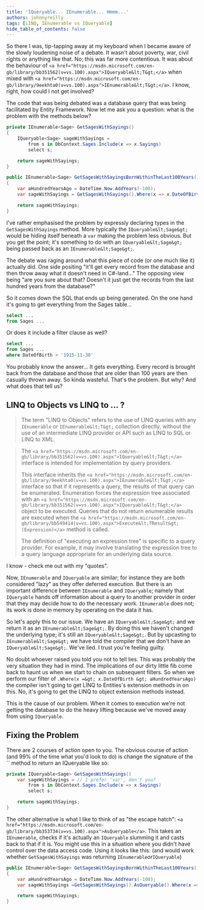 ```yaml
---
title: 'IQueryable... IEnumerable... Hmmm...'
authors: johnnyreilly
tags: [LINQ, IEnumerable vs IQueryable]
hide_table_of_contents: false
---
```


So there I was, tip-tapping away at my keyboard when I became aware of the slowly loudening noise of a debate. It wasn't about poverty, war, civil rights or anything like that. No; this was far more contentious. It was about the behaviour of `<a href="https://msdn.microsoft.com/en-gb/library/bb351562(v=vs.100).aspx">IQueryable&lt;T&gt;</a>` when mixed with `<a href="https://msdn.microsoft.com/en-gb/library/9eekhta0(v=vs.100).aspx">IEnumerable&lt;T&gt;</a>`. I know, right, how could I not get involved?

<!--truncate-->

The code that was being debated was a database query that was being facilitated by Entity Framework. Now let me ask you a question: what is the problem with the methods below?

```cs
private IEnumerable<Sage> GetSagesWithSayings()
{
    IQueryable<Sage> sageWithSayings =
        from s in DbContext.Sages.Include(x => x.Sayings)
        select s;

    return sageWithSayings;
}

public IEnumerable<Sage> GetSagesWithSayingsBornWithinTheLast100Years()
{
    var aHundredYearsAgo = DateTime.Now.AddYears(-100);
    var sageWithSayings = GetSagesWithSayings().Where(x => x.DateOfBirth > aHundredYearsAgo);

    return sageWithSayings;
}
```

I've rather emphasised the problem by expressly declaring types in the `GetSagesWithSayings` method. More typically the `IQueryable&lt;Sage&gt;` would be hiding itself beneath a `var` making the problem less obvious. But you get the point; it's something to do with an `IQueryable&lt;Sage&gt;` being passed back as an `IEnumerable&lt;Sage&gt;`.

The debate was raging around what this piece of code (or one much like it) actually did. One side positing "it'll get every record from the database and then throw away what it doesn't need in C#-land..." The opposing view being "are you sure about that? Doesn't it just get the records from the last hundred years from the database?"

So it comes down the SQL that ends up being generated. On the one hand it's going to get everything from the Sages table...

```sql
select ...
from Sages ...
```

Or does it include a filter clause as well?

```sql
select ...
from Sages ...
where DateOfBirth > '1915-11-30'
```

You probably know the answer... It gets everything. Every record is brought back from the database and those that are older than 100 years are then casually thrown away. So kinda wasteful. That's the problem. But why? And what does that tell us?

## LINQ to Objects vs LINQ to ... ?

> The term "LINQ to Objects" refers to the use of LINQ queries with any `IEnumerable` or `IEnumerable&lt;T&gt;` collection directly, without the use of an intermediate LINQ provider or API such as LINQ to SQL or LINQ to XML.

> The `<a href="https://msdn.microsoft.com/en-gb/library/bb351562(v=vs.100).aspx">IQueryable&lt;T&gt;</a>` interface is intended for implementation by query providers.
>
> This interface inherits the `<a href="https://msdn.microsoft.com/en-gb/library/9eekhta0(v=vs.100).aspx">IEnumerable&lt;T&gt;</a>` interface so that if it represents a query, the results of that query can be enumerated. Enumeration forces the expression tree associated with an `<a href="https://msdn.microsoft.com/en-gb/library/bb351562(v=vs.100).aspx">IQueryable&lt;T&gt;</a>` object to be executed. Queries that do not return enumerable results are executed when the `<a href="https://msdn.microsoft.com/en-gb/library/bb549414(v=vs.100).aspx">Execute&lt;TResult&gt;(Expression)</a>` method is called.
>
> The definition of "executing an expression tree" is specific to a query provider. For example, it may involve translating the expression tree to a query language appropriate for an underlying data source.

I know - check me out with my "quotes".

Now, `IEnumerable` and `IQueryable` are similar; for instance they are both considered "lazy" as they offer deferred execution. But there is an important difference between `IEnumerable` and `IQueryable`; namely that `IQueryable` hands off information about a query to another provider in order that they may decide how to do the necessary work. `IEnumerable` does not; its work is done in memory by operating on the data it has.

So let's apply this to our issue. We have an `IQueryable&lt;Sage&gt;` and we return it as an `IEnumerable&lt;Sage&gt;`. By doing this we haven't changed the underlying type; it's still an `IQueryable&lt;Sage&gt;`. But by upcasting to `IEnumerable&lt;Sage&gt;` we have told the compiler that we don't have an `IQueryable&lt;Sage&gt;`. We've lied. I trust you're feeling guilty.

No doubt whoever raised you told you not to tell lies. This was probably the very situation they had in mind. The implications of our dirty little fib come back to haunt us when we start to chain on subsequent filters. So when we perform our filter of `.Where(x =&gt; x.DateOfBirth &gt; aHundredYearsAgo)` the compiler isn't going to get LINQ to Entities's extension methods in on this. No, it's going to get the LINQ to object extension methods instead.

This is the cause of our problem. When it comes to execution we're not getting the database to do the heavy lifting because we've moved away from using `IQueryable`.

## Fixing the Problem

There are 2 courses of action open to you. The obvious course of action (and 99% of the time what you'd look to do) is change the signature of the `` method to return an IQueryable like so:

```cs
private IQueryable<Sage> GetSagesWithSayings()
    var sageWithSayings = // I prefer 'var', don't you?
        from s in DbContext.Sages.Include(x => x.Sayings)
        select s;

    return sageWithSayings;
}
```

The other alternative is what I like to think of as "the escape hatch": `<a href="https://msdn.microsoft.com/en-gb/library/bb353734(v=vs.100).aspx">AsQueryable</a>`. This takes an `IEnumerable`, checks if it's actually an `IQueryable` slumming it and casts back to that if it is. You might use this in a situation where you didn't have control over the data access code. Using it looks like this: (and would work whether `GetSagesWithSayings` was returning `IEnumerable`_or_`IQueryable`)

```cs
public IEnumerable<Sage> GetSagesWithSayingsBornWithinTheLast100Years()
{
    var aHundredYearsAgo = DateTime.Now.AddYears(-100);
    var sageWithSayings =GetSagesWithSayings().AsQueryable().Where(x => x.DateOfBirth > aHundredYearsAgo);

    return sageWithSayings;
}
```
